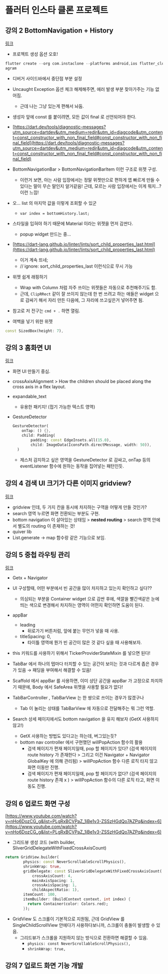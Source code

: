 # 플러터 인스타 클론 프로젝트

## 강의 2 BottomNavigation + History
[링크](https://www.youtube.com/watch?v=CoKWB5gYosI&list=PLgRxBCVPaZ_1iBe1v3-ZSSzHGdQo7AZPq&index=2)

- 프로젝트 생성 옵션 오호!

```dart
flutter create --org com.instaclone --platforms android,ios flutter_clone_inst
agram
```

- 디버거 사이드바에서 중단점 부분 설정
- Uncaught Exception 옵션 체크 해제해주면, 에러 발생 부분 찾아가주는 기능 없어짐.
    - 근데 나는 그냥 있는게 편해서 놔둠.
- 생성자 앞에 const 를 붙이려면, 모든 값이 final 로 선언되어야 한다.
- [https://dart.dev/tools/diagnostic-messages?utm_source=dartdev&utm_medium=redir&utm_id=diagcode&utm_content=const_constructor_with_non_final_field#const_constructor_with_non_final_field](https://dart.dev/tools/diagnostic-messages?utm_source=dartdev&utm_medium=redir&utm_id=diagcode&utm_content=const_constructor_with_non_final_field#const_constructor_with_non_final_field)
- BottomNavigationBar > BottomNavigationBarItem 이런 구조로 위젯 구성.
    - 이런거 보면, 아는 사람 입장에서는 정말 위젯만으로 편하게 앱 빠르게 만들 수 있다는 말이 무슨 말인지 알거같음! 근데, 모르는 사람 입장에서는 이게 뭐지…? 이런 느낌!

- 오... list 의 마지막 값을 이렇게 조회할 수 있군
    - `var index = bottomHistory.last;`
- 스타일을 입혀야 하기 때문에 Material 이라는 위젯을 먼저 감싼다.
    - popup widget 만드는 중…
- [https://dart-lang.github.io/linter/lints/sort_child_properties_last.html](https://dart-lang.github.io/linter/lints/sort_child_properties_last.html)
    - 이거 계속 뜨네;
    - // ignore: sort_child_properties_last 이런식으로 무시 가능
- 위젯 쉽게 래핑하기
    - Wrap with Column 처럼 자주 쓰이는 위젯들은 자동으로 추천해주기도 함.
    - 근데, `ClipRRect` 같이 잘 쓰이지 않는데 한 번 쓰려고 하는 애들은 widget 으로 감싸기 해서 자리 만든 다음에, 그 자리에 쓰고싶은거 넣어주면 됨.
    
- 참고로 저 전구는 `cmd + .` 하면 열림.
- 여백을 넣기 위한 위젯
```dart
const SizedBox(height: 7),
```

## 강의 3 홈화면 UI
[링크](https://www.youtube.com/watch?v=IWdHaU2NMu0&list=PLgRxBCVPaZ_1iBe1v3-ZSSzHGdQo7AZPq&index=3)

- 화면 UI 만들기 중심.
- crossAxisAlignment > How the children should be placed along the cross axis in a flex layout.
- expandable_text
    - 유용한 패키지! (접기 가능한 텍스트 영역)
- GestureDetector
    
    ```dart
    GestureDetector(
        onTap: () {},
        child: Padding(
            padding: const EdgeInsets.all(15.0),
            child: ImageData(IconsPath.directMessage, width: 50)),
      )
    ```
    
    - 제스처 감지하고 싶은 영역을 GestureDetector 로 감싸고, onTap 등의 eventListener 함수에 원하는 동작을 집어넣는 패턴인듯.

## 강의 4 검색 UI 크기가 다른 이미지 gridview?
[링크](https://youtu.be/s5CblO_hsf8)

- gridview 인데, 두 가지 칸을 동시에 차지하는 구역을 어떻게 만들 것인가?
- search 영역 누르면 화면 전환되는 부분도 구현.
- bottom navigation 이 살아있는 상태임 > **nested routing** > search 영역 안에서 별도의 routing 이 존재하는 것!
- quiver lib
- List.generate -> map 함수랑 같은 기능으로 보임.

## 강의 5 중첩 라우팅 관리
[링크](https://www.youtube.com/watch?v=zJBWAGnUgK4&list=PLgRxBCVPaZ_1iBe1v3-ZSSzHGdQo7AZPq&index=5)

- Getx + Navigator

- UI 구성할때, 어떤 부분에서 빈 공간을 많이 차지하고 있는지 확인하고 싶다??
    - 의심되는 부분을 Container widget 으로 감싼 후에, 색깔을 빨간색같은 눈에 띄는 색으로 변경해서 차지하는 영역이 어떤지 확인하면 도움이 된다.
- appBar
    - leading
        - 뒤로가기 버튼처럼, 앞에 붙는 무언가 넣을 때 사용.
    - titleSpacing: 0,
        - 타이틀 영역에 뭔가 빈 공간이 많은 것 같다 싶을 때 사용해보자.
- this 키워드를 사용하기 위해서 TickerProviderStateMixin 를 넣으면 된다!
- TabBar 에서 하나의 탭마다 터치할 수 있는 공간이 보이는 것과 다르게 좁은 경우가 있음 → 패딩을 부여해서 해결할 수 있음!
- Scaffold 에서 appBar 를 사용하면, 이미 상단 공간을 appBar 가 고정으로 차지하기 때문에, Body 에서 SafeArea 위젯을 사용할 필요가 없다!
- TabBarController , TabBarView 는 한 쌍으로 쓰이는 경우가 많겠구나
    - Tab 이 눌리는 상태를 TabBarView 에 자동으로 전달해주는 뭐 그런 역할.
- Search 상세 페이지에서도 bottom navigation 을 유지 해보자 (GetX 사용하지 않고!)
    - GetX 사용하는 방법도 있다고는 하는데, 버그있는듯?
    - bottom nav controller 에서 구현했던 willPopAction 함수의 활용
        - 검색 페이지가 편재 페이지일때, pop 할 페이지가 있다? (검색 페이지의 route history 가 존재한다 > 그리고 이건 Navigator + Navigator GlobalKey 에 의해 관리됨) > willPopAction 함수 다른 로직 타지 않고 화면 이동만 진행.
        - 검색 페이지가 편재 페이지일때, pop 할 페이지가 없다? (검색 페이지의 route history 존재 x ) > willPopAction 함수의 다른 로직 타고, 화면 이동도 진행.

## 강의 6 업로드 화면 구성
[https://www.youtube.com/watch?v=nHo6DozCG_g&list=PLgRxBCVPaZ_1iBe1v3-ZSSzHGdQo7AZPq&index=6](https://www.youtube.com/watch?v=nHo6DozCG_g&list=PLgRxBCVPaZ_1iBe1v3-ZSSzHGdQo7AZPq&index=6)

- 그리드뷰 생성 코드 (with builder, SliverGridDelegateWithFixedCrossAxisCount)

```dart
return GridView.builder(
        physics: const NeverScrollableScrollPhysics(),
        shrinkWrap: true,
        gridDelegate: const SliverGridDelegateWithFixedCrossAxisCount(
            crossAxisCount: 4,
            mainAxisSpacing: 1,
            crossAxisSpacing: 1,
            childAspectRatio: 1),
        itemCount: 100,
        itemBuilder: (BuildContext context, int index) {
          return Container(color: Colors.red);
        });
```

- GridView 도 스크롤이 기본적으로 지원됨, 근데 GridView 를 SingleChildScrollView 안에다가 사용하다보니까, 스크롤이 충돌이 발생할 수 있음.
    - 그리드뷰가 스크롤을 지원하지 않는 방식으로 전환하면 해결할 수 있음.
        - `physics: const NeverScrollableScrollPhysics(),`
        - `shrinkWrap: true,`

## 강의 7 업로드 화면 기능 개발
